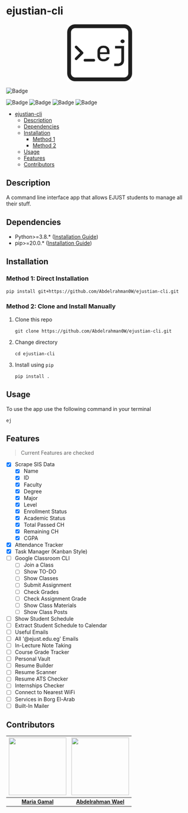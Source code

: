 # ejustian-cli

<p align="center">
    <img src="./assets/logo.png" width="35%">
</p>

![Badge](https://img.shields.io/badge/Python-3776AB?style=for-the-badge&logo=python&logoColor=white)

![Badge](https://img.shields.io/github/repo-size/Abdelrahman0W/ejustian-cli?style=for-the-badge)
![Badge](https://img.shields.io/github/last-commit/Abdelrahman0W/ejustian-cli?style=for-the-badge)
![Badge](https://img.shields.io/github/contributors/Abdelrahman0W/ejustian-cli?style=for-the-badge)
![Badge](https://img.shields.io/github/all-contributors/Abdelrahman0W/ejustian-cli?style=for-the-badge)

- [ejustian-cli](#ejustian-cli)
  - [Description](#description)
  - [Dependencies](#dependencies)
  - [Installation](#installation)
    - [Method 1](#method-1-direct-installation)
    - [Method 2](#method-2-clone-and-install-manually)
  - [Usage](#usage)
  - [Features](#features)
  - [Contributors](#contributors)

## Description

A command line interface app that allows EJUST students to manage all their stuff.

## Dependencies

- Python>=3.8.* ([Installation Guide](https://docs.python.org/3/using/index.html))
- pip>=20.0.* ([Installation Guide](https://pip.pypa.io/en/stable/installation/))

## Installation

### Method 1: Direct Installation

```shell
pip install git+https://github.com/Abdelrahman0W/ejustian-cli.git
```

### Method 2: Clone and Install Manually

1. Clone this repo

    ```shell
    git clone https://github.com/Abdelrahman0W/ejustian-cli.git
    ```
1. Change directory

    ```shell
    cd ejustian-cli
    ```
1. Install using `pip`

    ```shell
    pip install .
    ```

## Usage

To use the app use the following command in your terminal

```shell
ej
```

## Features

> Current Features are checked

- [X] Scrape SIS Data
  - [X] Name
  - [X] ID
  - [X] Faculty
  - [X] Degree
  - [X] Major
  - [X] Level
  - [X] Enrollment Status
  - [X] Academic Status
  - [X] Total Passed CH
  - [X] Remaining CH
  - [X] CGPA
- [X] Attendance Tracker
- [X] Task Manager (Kanban Style)
- [ ] Google Classroom CLI
  - [ ] Join a Class
  - [ ] Show TO-DO
  - [ ] Show Classes
  - [ ] Submit Assignment
  - [ ] Check Grades
  - [ ] Check Assignment Grade
  - [ ] Show Class Materials
  - [ ] Show Class Posts
- [ ] Show Student Schedule
- [ ] Extract Student Schedule to Calendar
- [ ] Useful Emails
- [ ] All '@ejust.edu.eg' Emails 
- [ ] In-Lecture Note Taking
- [ ] Course Grade Tracker
- [ ] Personal Vault
- [ ] Resume Builder
- [ ] Resume Scanner
- [ ] Resume ATS Checker
- [ ] Internships Checker
- [ ] Connect to Nearest WiFi
- [ ] Services in Borg El-Arab
- [ ] Built-In Mailer

## Contributors

|<img src="https://avatars.githubusercontent.com/u/69156891" width="155px" height="155px">|<img src="https://avatars.githubusercontent.com/u/20213927" width="155px" height="155px">|
|:-:|:-:|
|[**Maria Gamal**](https://github.com/MariaGamal)|[**Abdelrahman Wael**](https://github.com/Abdelrahman0W)|
